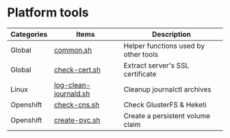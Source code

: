 # Platform tools

| Categories | Items | Description |
| - | - | - |
| Global | [common.sh](common.sh) | Helper functions used by other tools | 
| Global | [check-cert.sh](check-cert.sh) | Extract server's SSL certificate | 
| Linux | [log-clean-journald.sh](log-clean-journald.sh) | Cleanup journalctl archives | 
| Openshift | [check-cns.sh](check-cns.sh) | Check GlusterFS & Heketi | 
| Openshift | [create-pvc.sh](create-pvc.sh) | Create a persistent volume claim | 
